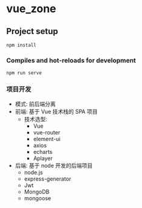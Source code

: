 # vue_zone

## Project setup
```
npm install
```

### Compiles and hot-reloads for development
```
npm run serve
```

### 项目开发
- 模式: 前后端分离
- 前端: 基于 Vue 技术栈的 SPA 项目
    - 技术选型:
        - Vue
        - vue-router
        - element-ui
        - axios
        - echarts
        - Aplayer
- 后端: 基于 node 开发的后端项目
    - node.js
    - express-generator
    - Jwt
    - MongoDB
    - mongoose
    